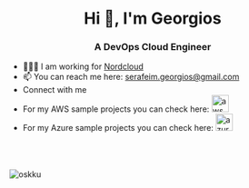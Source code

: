 <h1 align="center">Hi 👋, I'm Georgios</h1>
<h3 align="center">A DevOps Cloud Engineer</h3>

- 🧑🏻‍💻 I am working for [Nordcloud](https://nordcloud.com/)
- 📫 You can reach me here:  serafeim.georgios@gmail.com
- Connect with me <a href="www.linkedin.com/in/gserafeim" target="blank"><img align="center" src="https://raw.githubusercontent.com/rahuldkjain/github-profile-readme-generator/master/src/images/icons/Social/linked-in-alt.svg" height="15" width="25" /></a>
- For my AWS sample projects you can check here: <a href="https://github.com/stars/g-ser/lists/aws" target="_blank" rel="noreferrer"> <img src="https://www.vectorlogo.zone/logos/amazon_aws/amazon_aws-icon.svg" alt="aws" width="30" height="30"/></a>
- For my Azure sample projects you can check here: <a href="https://github.com/stars/g-ser/lists/azure" target="_blank" rel="noreferrer"> <img src="https://www.vectorlogo.zone/logos/microsoft_azure/microsoft_azure-icon.svg" alt="azure" width="30" height="30"/></a>
<br/><br/>
<br/><br/>
<p><img align="center" src="https://github-readme-stats.vercel.app/api/top-langs?username=g-ser&show_icons=true&locale=en&layout=compact" alt="oskku" /></p>
